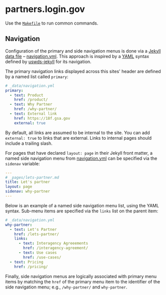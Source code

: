 # partners.login.gov

Use the [`Makefile`](Makefile) to run common commands.

## Navigation

Configuration of the primary and side navigation menus is done via a [Jekyll
data file](https://jekyllrb.com/docs/datafiles/) –
[navigation.yml](_data/navigation.yml). This approach is inspired by a
[YAML](https://yaml.org/) syntax defined by
[uswds-jekyll](https://github.com/18F/uswds-jekyll) for its navigation.

The primary navigation links displayed across this sites' header are defined by
a named list called `primary`:

```yml
# _data/navigation.yml
primary:
  - text: Product
    href: /product/
  - text: Why Partner
    href: /why-partner/
  - text: External link
    href: https://18f.gsa.gov
    external: true
```

By default, all links are assumed to be internal to the site. You can add
`external: true` to links that are external. Links to internal pages should
include a trailing slash.

For pages that have declared `layout: page` in their Jekyll front matter, a
named side navigation menu from [navigation.yml](_data/navigation.yml) can be
specified via the `sidenav` variable:

```yml
---
# _pages/lets-partner.md
title: Let's partner
layout: page
sidenav: why-partner
---
```

Below is an example of a named side navigation menu list, using the YAML syntax.
Sub-menu items are specified via the `links` list on the parent item:

```yml
# _data/navigation.yml
why-partner:
  - text: Let's Partner
    href: /lets-partner/
    links:
      - text: Interagency Agreeements
        href: /interagency-agreement/
      - text: Use cases
        href: /use-cases/
  - text: Pricing
    href: /pricing/
```

Finally, side navigation menus are logically associated with primary menu items
by matching the `href` of the primary menu item to the identifier of the side
navigation menu; e.g., `/why-partner/` and `why-partner`.
